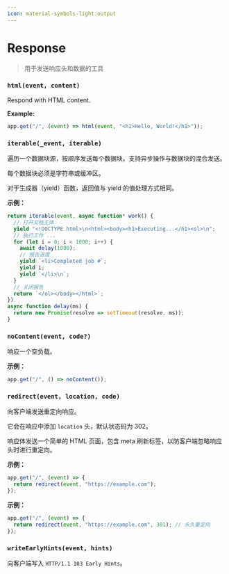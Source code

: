 ```yaml
---
icon: material-symbols-light:output
---
```


# Response

> 用于发送响应头和数据的工具

<!-- automd:jsdocs src="../../src/utils/response.ts" -->

### `html(event, content)`

Respond with HTML content.

**Example:**

```ts
app.get("/", (event) => html(event, "<h1>Hello, World!</h1>"));
```

### `iterable(_event, iterable)`

遍历一个数据块源，按顺序发送每个数据块。支持异步操作与数据块的混合发送。

每个数据块必须是字符串或缓冲区。

对于生成器（yield）函数，返回值与 yield 的值处理方式相同。

**示例：**

```ts
return iterable(event, async function* work() {
  // 打开文档主体
  yield "<!DOCTYPE html>\n<html><body><h1>Executing...</h1><ol>\n";
  // 执行工作 ...
  for (let i = 0; i < 1000; i++) {
    await delay(1000);
    // 报告进度
    yield `<li>Completed job #`;
    yield i;
    yield `</li>\n`;
  }
  // 关闭报告
  return `</ol></body></html>`;
})
async function delay(ms) {
  return new Promise(resolve => setTimeout(resolve, ms));
}
```

### `noContent(event, code?)`

响应一个空负载。<br>

**示例：**

```ts
app.get("/", () => noContent());
```

### `redirect(event, location, code)`

向客户端发送重定向响应。

它会在响应中添加 `location` 头，默认状态码为 302。

响应体发送一个简单的 HTML 页面，包含 meta 刷新标签，以防客户端忽略响应头时进行重定向。

**示例：**

```ts
app.get("/", (event) => {
  return redirect(event, "https://example.com");
});
```

**示例：**

```ts
app.get("/", (event) => {
  return redirect(event, "https://example.com", 301); // 永久重定向
});
```

### `writeEarlyHints(event, hints)`

向客户端写入 `HTTP/1.1 103 Early Hints`。

<!-- /automd -->